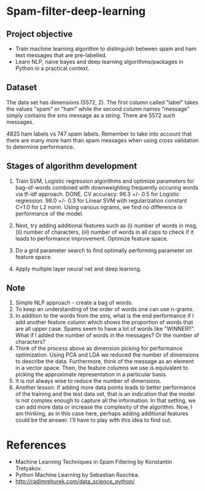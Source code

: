 Spam-filter-deep-learning
=========================

Project objective
-----------------

* Train machine learning algorithm to distinguish between spam and ham text messages that are pre-labelled.   
* Learn NLP, naive bayes and deep learning algorithms/packages in Python in a practical context.   

Dataset 
-------

The data set has dimensions (5572, 2). The first column called "label" takes the values "spam" or "ham" while the second column names "message" simply contains the sms message as a string. There are 5572 such messages.  

4825 ham labels vs 747 spam labels. Remember to take into account that there are many more ham than spam messages when using cross validation to determine performance.

Stages of algorithm development
-------------------------------

1. Train SVM, Logistic regression algorithms and optimize parameters for bag-of-words combined with downweighting frequently occuring words via tf-idf approach. DONE. CV accuracy: 96.3 +/- 0.5 for Logistic regression. 98.0 +/- 0.3 for Linear SVM with regularization constant C=1.0 for L2 norm. Using various ngrams, we find no difference in performance of the model.  

2. Next, try adding additional features such as (i) number of words in msg, (ii) number of characters, (iii) number of words in all caps to check if it leads to performance improvement. Optimize feature space.    
3. Do a grid parameter search to find optimally performing parameter on feature space.   
4. Apply multiple layer neural net and deep learning.   

Note
----

1. Simple NLP approach - create a bag of words.   
2. To keep an understanding of the order of words one can use n-grams.   
3. In addition to the words from the sms, what is the end performance if I add another feature column which shows the proportion of words that are all upper case. Spams seem to have a lot of words like "WINNER!!". What if I added the number of words in the messages? Or the number of characters?   
4. Think of the process above as dimension picking for performance optimization. Using PCA and LDA we reduced the number of dimensions to describe the data. Furthermore, think of the message as an element in a vector space. Then, the feature columns we use is equivalent to picking the approximate representation in a particular basis.  
5. It is not always wise to reduce the number of dimensions.   
6. Another lesson: If adding more data points leads to better performance of the training and the test data set, that is an indication that the model is not complex enough to capture all the information. In that setting, we can add more data or increase the complexity of the algorithm. Now, I am thinking, as in this case here, perhaps adding additional features could be the answer. I'll have to play with this idea to find out.   

References
==========

* Machine Learning Techniques in Spam Filtering by Konstantin Tretyakov.  
* Python Machine Learning by Sebastian Raschka.   
* http://radimrehurek.com/data_science_python/   


